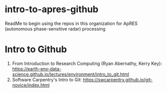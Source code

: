 # intro-to-apres-github
ReadMe to begin using the repos in this organization for ApRES (autonomous phase-sensitive radar) processing

# Intro to Github
1. From Introduction to Research Computing (Ryan Abernathy, Kerry Key): https://earth-env-data-science.github.io/lectures/environment/intro_to_git.html
2. Software Carpentry's Intro to Git: https://swcarpentry.github.io/git-novice/index.html

